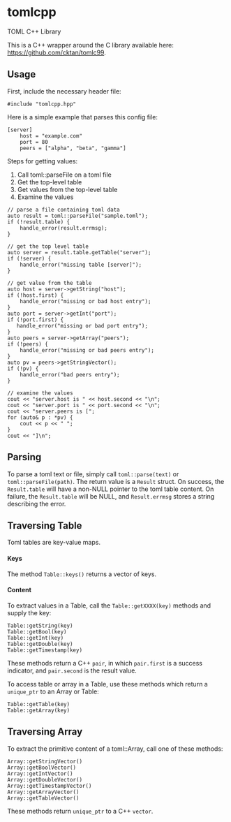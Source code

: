 # tomlcpp
TOML C++ Library

This is a C++ wrapper around the C library available here: https://github.com/cktan/tomlc99.

## Usage

First, include the necessary header file:

```
#include "tomlcpp.hpp"
```

Here is a simple example that parses this config file:

```
[server]
	host = "example.com"
	port = 80
	peers = ["alpha", "beta", "gamma"]
```

Steps for getting values:

1. Call toml::parseFile on a toml file
2. Get the top-level table
3. Get values from the top-level table
4. Examine the values

```
// parse a file containing toml data
auto result = toml::parseFile("sample.toml");
if (!result.table) {
    handle_error(result.errmsg);
}

// get the top level table
auto server = result.table.getTable("server");
if (!server) {
    handle_error("missing table [server]");
}

// get value from the table
auto host = server->getString("host");
if (!host.first) {
    handle_error("missing or bad host entry");
}
auto port = server->getInt("port");
if (!port.first) {
   handle_error("missing or bad port entry");
}
auto peers = server->getArray("peers");
if (!peers) {
    handle_error("missing or bad peers entry");
}
auto pv = peers->getStringVector();
if (!pv) {
    handle_error("bad peers entry");
}

// examine the values
cout << "server.host is " << host.second << "\n";
cout << "server.port is " << port.second << "\n";
cout << "server.peers is [";
for (auto& p : *pv) {
    cout << p << " ";
}
cout << "]\n";
```

## Parsing

To parse a toml text or file, simply call `toml::parse(text)` or `toml::parseFile(path)`. 
The return value is a `Result` struct. On success, the `Result.table` will have a non-NULL 
pointer to the toml table content. On failure, the `Result.table` will be NULL, and `Result.errmsg` 
stores a string describing the error.

## Traversing Table

Toml tables are key-value maps. 

#### Keys

The method `Table::keys()` returns a vector of keys.

#### Content

To extract values in a Table, call the `Table::getXXXX(key)` methods and supply the key:

```
Table::getString(key)
Table::getBool(key)
Table::getInt(key)
Table::getDouble(key)
Table::getTimestamp(key)
```

These methods return a C++ `pair`, in which `pair.first` is a success indicator, and `pair.second` is the result value.

To access table or array in a Table, use these methods which return a `unique_ptr` to an Array or Table:

```
Table::getTable(key)
Table::getArray(key)
```

## Traversing Array

To extract the primitive content of a toml::Array, call one of these methods:

```
Array::getStringVector()
Array::getBoolVector()
Array::getIntVector()
Array::getDoubleVector()
Array::getTimestampVector()
Array::getArrayVector()
Array::getTableVector()
```

These methods return `unique_ptr` to a C++ `vector`.


